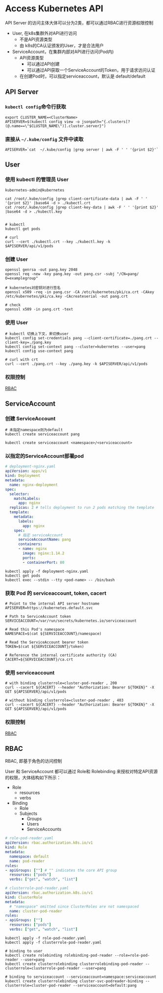 

# Access Kubernetes API

API Server 的访问主体大体可以分为2类，都可以通过RBAC进行资源权限控制

- User, 在k8s集群外对API进行访问
  - 不是API资源类型
  - 由 k8s的CA认证颁发的User，才是合法用户
- ServiceAccount，在集群内部对API进行访问(Pod内)
  - API资源类型
    - 可以通过API创建
    - 可以通过API获取一个ServiceAccount的Token，用于请求访问认证
  - 在创建Pod时，可以指定serviceaccount，默认是 default/default





## API Server



### `kubectl config`命令行获取

```shell
export CLUSTER_NAME=<ClusterName>
APISERVER=$(kubectl config view -o jsonpath="{.clusters[?(@.name==\"$CLUSTER_NAME\")].cluster.server}")
```



### 直接从 `~/.kube/config` 文件中读取

```shell
APISERVER=`cat  ~/.kube/config |grep server | awk -F ' ' '{print $2}'`
```



## User



### 使用 kubectl 的管理员 User

`kubernetes-admin@kubernetes`

```shell
cat /root/.kube/config |grep client-certificate-data | awk -F ' ' '{print $2}' |base64 -d > ./kubectl.crt
cat /root/.kube/config |grep client-key-data | awk -F ' ' '{print $2}' |base64 -d > ./kubectl.key


# kubectl
kubectl get pods

# curl
curl --cert ./kubectl.crt --key ./kubectl.key -k $APISERVER/api/v1/pods
```



### 创建 User

```shell
openssl genrsa -out pang.key 2048
openssl req -new -key pang.key -out pang.csr -subj "/CN=pang/ O=examplegroup"

# kubernetes对密钥对进行签名
openssl x509 -req -in pang.csr -CA /etc/kubernetes/pki/ca.crt -CAkey /etc/kubernetes/pki/ca.key -CAcreateserial -out pang.crt

# check
openssl x509 -in pang.crt -text
```



### 使用 User

```shell
# kubectl 切换上下文，来切换user
kubectl config set-credentials pang --client-certificate=./pang.crt --client-key=./pang.key
kubectl config set-context pang --cluster=kubernetes --user=pang
kubectl config use-context pang

# curl with crt
curl --cert ./pang.crt --key ./pang.key -k $APISERVER/api/v1/pods
```



### 权限控制

[RBAC](#RBAC)



## ServiceAccount

### 创建 ServiceAccount

```shell
# 未指定namespace则为default
kubectl create serviceaccount pang

kubectl create serviceaccount <namespace>/<serviceaccount>
```



### 以指定的ServiceAccount部署pod

```yaml
# deployment-nginx.yaml
apiVersion: apps/v1
kind: Deployment
metadata:
  name: nginx-deployment
spec:
  selector:
    matchLabels:
      app: nginx
  replicas: 2 # tells deployment to run 2 pods matching the template
  template:
    metadata:
      labels:
        app: nginx
    spec:
      # 指定 serviceAccount
      serviceAccountName: pang
      containers:
      - name: nginx
        image: nginx:1.14.2
        ports:
        - containerPort: 80
```



```shell
kubectl apply -f deployment-nginx.yaml
kubectl get pods
kubectl exec --stdin --tty <pod-name> -- /bin/bash
```



### 获取 Pod 的 serviceaccount, token, cacert

```shell
# Point to the internal API server hostname
APISERVER=https://kubernetes.default.svc

# Path to ServiceAccount token
SERVICEACCOUNT=/var/run/secrets/kubernetes.io/serviceaccount

# Read this Pod's namespace
NAMESPACE=$(cat ${SERVICEACCOUNT}/namespace)

# Read the ServiceAccount bearer token
TOKEN=$(cat ${SERVICEACCOUNT}/token)

# Reference the internal certificate authority (CA)
CACERT=${SERVICEACCOUNT}/ca.crt
```



### 使用 serviceaccount

```shell
# with binding clusterrole=cluster-pod-reader , 200
curl --cacert ${CACERT} --header "Authorization: Bearer ${TOKEN}" -X GET ${APISERVER}/api/v1/pods

# without binding clusterrole=cluster-pod-reader , 403
curl --cacert ${CACERT} --header "Authorization: Bearer ${TOKEN}" -X GET ${APISERVER}/api/v1/pods
```



### 权限控制

[RBAC](#RBAC)



## RBAC

<span id="RBAC">RBAC, 即基于角色的访问控制</span>

User 和 ServiceAccount 都可以通过 Role和 Rolebinding 来授权对特定API资源的权限，大体结构如下所示：

- Role
  - resources
  - verbs
- Binding
  - Role
  - Subjects
    - Groups
    - Users 
    - ServiceAccounts



```yaml
# role-pod-reader.yaml
apiVersion: rbac.authorization.k8s.io/v1
kind: Role
metadata:
  namespace: default
  name: pod-reader
rules:
- apiGroups: [""] # "" indicates the core API group
  resources: ["pods"]
  verbs: ["get", "watch", "list"]
```

```yaml
# clusterrole-pod-reader.yaml
apiVersion: rbac.authorization.k8s.io/v1
kind: ClusterRole
metadata:
  # "namespace" omitted since ClusterRoles are not namespaced
  name: cluster-pod-reader
rules:
- apiGroups: [""]
  resources: ["pods"]
  verbs: ["get", "watch", "list"]
```



```shell
kubectl apply -f role-pod-reader.yaml
kubectl apply -f clusterrole-pod-reader.yaml
```

```shell
# binding to user
kubectl create rolebinding rolebinding-pod-reader --role=role-pod-reader --user=pang
kubectl create clusterrolebinding clusterrolebinding-pod-reader --clusterrole=clusterrole-pod-reader --user=pang

# binding to serviceaccount --serviceaccount=namespace:serviceaccount
kubectl create clusterrolebinding cluster-svc-podreader-binding --clusterrole=cluster-pod-reader --serviceaccount=default:pang
```

